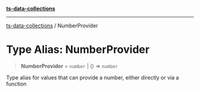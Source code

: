 [**ts-data-collections**](../README.md)

---

[ts-data-collections](../README.md) / NumberProvider

# Type Alias: NumberProvider

> **NumberProvider** = `number` \| () => `number`

Type alias for values that can provide a number, either directly or via a function
